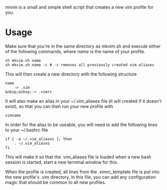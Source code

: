 mivim is a small and simple shell script that creates a new vim profile for you.

Usage
=====

Make sure that you're in the same directory as mkvim.sh and execute either of the following commands, where *name* is the name of your profile.

```
sh mkvim.sh name
sh mkvim.sh name -c # -c removes all previously created vim aliases
```

This will then create a new directory with the following structure

```
name
    -> .vim
&nbsp;&nbsp;-> .vimrc
```

It will also make an alias in your ~/.vim_aliases file (it will created if it doesn't exist), so that you can then run your new profile with

```
vimname
```

In order for the alias to be useable, you will need to add the following lines to your ~/.bashrc file

```
if [ -a ~/.vim_aliases ]; then
	. ~/.vim_aliases
fi
```

This will make it so that the .vim_aliases file is loaded when a new bash session is started, start a new terminal window for this.

When the profile is created, all lines from the .vimrc_template file is put into the new profile's .vim directory, in this file, you can add any configuration magic that should be common to all new profiles.